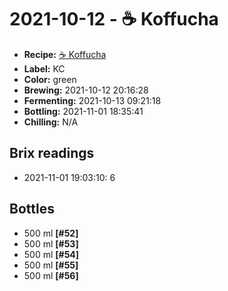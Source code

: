 # 2021-10-12 - ☕️ Koffucha

* **Recipe:** [☕️ Koffucha](../../recipes/koffucha.md)
* **Label:** KC
* **Color:** green
* **Brewing:** 2021-10-12 20:16:28
* **Fermenting:** 2021-10-13 09:21:18
* **Bottling:** 2021-11-01 18:35:41
* **Chilling:** N/A

## Brix readings

* 2021-11-01 19:03:10: 6

## Bottles

* 500 ml **[#52]**
* 500 ml **[#53]**
* 500 ml **[#54]**
* 500 ml **[#55]**
* 500 ml **[#56]**
